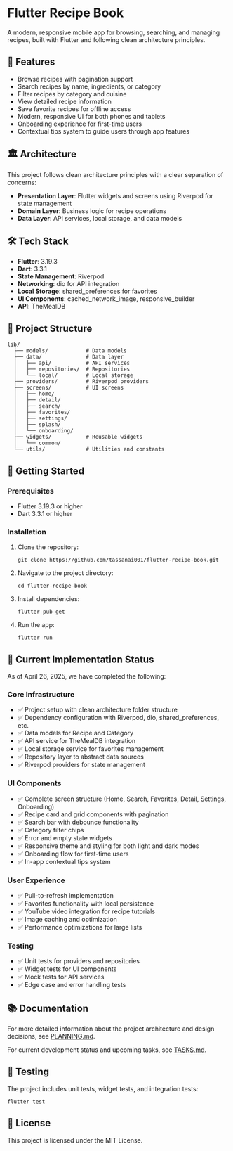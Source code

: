 # Flutter Recipe Book

A modern, responsive mobile app for browsing, searching, and managing recipes, built with Flutter and following clean architecture principles.

## 📱 Features

- Browse recipes with pagination support
- Search recipes by name, ingredients, or category
- Filter recipes by category and cuisine
- View detailed recipe information
- Save favorite recipes for offline access
- Modern, responsive UI for both phones and tablets
- Onboarding experience for first-time users
- Contextual tips system to guide users through app features

## 🏛️ Architecture

This project follows clean architecture principles with a clear separation of concerns:

- **Presentation Layer**: Flutter widgets and screens using Riverpod for state management
- **Domain Layer**: Business logic for recipe operations
- **Data Layer**: API services, local storage, and data models

## 🛠️ Tech Stack

- **Flutter**: 3.19.3
- **Dart**: 3.3.1
- **State Management**: Riverpod
- **Networking**: dio for API integration
- **Local Storage**: shared_preferences for favorites
- **UI Components**: cached_network_image, responsive_builder
- **API**: TheMealDB

## 📁 Project Structure

```
lib/
  ├── models/            # Data models
  ├── data/              # Data layer
  │   ├── api/           # API services
  │   ├── repositories/  # Repositories
  │   └── local/         # Local storage
  ├── providers/         # Riverpod providers
  ├── screens/           # UI screens
  │   ├── home/
  │   ├── detail/
  │   ├── search/
  │   ├── favorites/
  │   ├── settings/
  │   ├── splash/
  │   └── onboarding/
  ├── widgets/           # Reusable widgets
  │   └── common/
  └── utils/             # Utilities and constants
```

## 🚀 Getting Started

### Prerequisites

- Flutter 3.19.3 or higher
- Dart 3.3.1 or higher

### Installation

1. Clone the repository:
   ```
   git clone https://github.com/tassanai001/flutter-recipe-book.git
   ```

2. Navigate to the project directory:
   ```
   cd flutter-recipe-book
   ```

3. Install dependencies:
   ```
   flutter pub get
   ```

4. Run the app:
   ```
   flutter run
   ```

## 📝 Current Implementation Status

As of April 26, 2025, we have completed the following:

### Core Infrastructure
- ✅ Project setup with clean architecture folder structure
- ✅ Dependency configuration with Riverpod, dio, shared_preferences, etc.
- ✅ Data models for Recipe and Category
- ✅ API service for TheMealDB integration
- ✅ Local storage service for favorites management
- ✅ Repository layer to abstract data sources
- ✅ Riverpod providers for state management

### UI Components
- ✅ Complete screen structure (Home, Search, Favorites, Detail, Settings, Onboarding)
- ✅ Recipe card and grid components with pagination
- ✅ Search bar with debounce functionality
- ✅ Category filter chips
- ✅ Error and empty state widgets
- ✅ Responsive theme and styling for both light and dark modes
- ✅ Onboarding flow for first-time users
- ✅ In-app contextual tips system

### User Experience
- ✅ Pull-to-refresh implementation
- ✅ Favorites functionality with local persistence
- ✅ YouTube video integration for recipe tutorials
- ✅ Image caching and optimization
- ✅ Performance optimizations for large lists

### Testing
- ✅ Unit tests for providers and repositories
- ✅ Widget tests for UI components
- ✅ Mock tests for API services
- ✅ Edge case and error handling tests

## 📚 Documentation

For more detailed information about the project architecture and design decisions, see [PLANNING.md](./PLANNING.md).

For current development status and upcoming tasks, see [TASKS.md](./TASKS.md).

## 🧪 Testing

The project includes unit tests, widget tests, and integration tests:

```
flutter test
```

## 📄 License

This project is licensed under the MIT License.